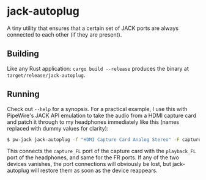 # jack-autoplug

A tiny utility that ensures that a certain set of JACK ports are always connected to each other (if they are present).

## Building

Like any Rust application: `cargo build --release` produces the binary at `target/release/jack-autoplug`.

## Running

Check out `--help` for a synopsis. For a practical example, I use this with PipeWire's JACK API emulation to take the
audio from a HDMI capture card and patch it through to my headphones immediately like this (names replaced with dummy
values for clarity):

```bash
$ pw-jack jack-autoplug -f "HDMI Capture Card Analog Stereo" -F capture_FL -F capture_FR -t "Headphone Device" -T playback_FL -T playback_FR
```

This connects the `capture_FL` port of the capture card with the `playback_FL` port of the headphones, and same for the
FR ports. If any of the two devices vanishes, the port connections will obviously be lost, but jack-autoplug will
restore them as soon as the device reappears.

